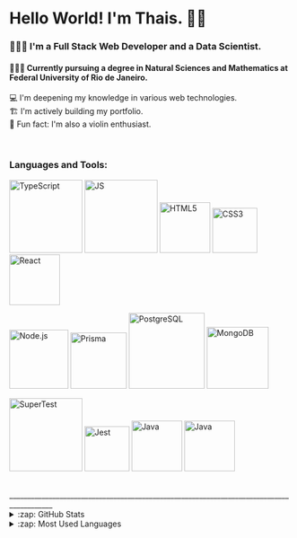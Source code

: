 # Hello World! I'm Thais. 👋🏽

### 👩🏾‍💻 I'm a Full Stack Web Developer and a Data Scientist. <br />
#### 👩🏾‍🔬 Currently pursuing a degree in Natural Sciences and Mathematics at Federal University of Rio de Janeiro. <br />
💻 I'm deepening my knowledge in various web technologies. <br />
🏗 I'm actively building my portfolio. <br />
🎻 Fun fact: I'm also a violin enthusiast.

<br />

### Languages and Tools:
<p align="left">
  <img alt="TypeScript" width="130px" src="https://img.shields.io/badge/TypeScript-007ACC?style=for-the-badge&logo=typescript&logoColor=white" />
  <img alt="JS" width="130px" src="https://img.shields.io/badge/JavaScript-323330?style=for-the-badge&logo=javascript&logoColor=F7DF1E" />
  <img alt="HTML5" width="90px" src="https://img.shields.io/badge/HTML5-E34F26?style=for-the-badge&logo=html5&logoColor=white" />
  <img alt="CSS3" width="80px" src="https://img.shields.io/badge/CSS3-1572B6?style=for-the-badge&logo=css3&logoColor=white" />
  <img alt="React" width="90px" src="https://img.shields.io/badge/React-20232A?style=for-the-badge&logo=react&logoColor=61DAFB" />
</p>
<p align="left">
  <img alt="Node.js" width="105px" src="https://img.shields.io/badge/Node.js-43853D?style=for-the-badge&logo=node.js&logoColor=white" />
  <img alt="Prisma" width="100px" src="https://img.shields.io/badge/Prisma-1B222D?style=for-the-badge&logo=prisma&logoColor=white" />
  <img alt="PostgreSQL" width="135px" src="https://img.shields.io/badge/PostgreSQL-336791?style=for-the-badge&logo=postgresql&logoColor=white" />
  <img alt="MongoDB" width="110px" src="https://img.shields.io/badge/MongoDB-4EA94B?style=for-the-badge&logo=mongodb&logoColor=white" />
</p>
<p align="left">
  <img alt="SuperTest" width="130px" src="https://img.shields.io/badge/SuperTest-1686C5?style=for-the-badge&logo=node.js&logoColor=white" />
  <img alt="Jest" width="80px" src="https://img.shields.io/badge/Jest-C21325?style=for-the-badge&logo=jest&logoColor=white" />
<img alt="Java"width="90px" src="https://img.shields.io/badge/Java-ED8B00?style=for-the-badge&logo=openjdk&logoColor=white" />
<img alt="Java" width="90px" src="https://img.shields.io/badge/Python-3776AB?style=for-the-badge&logo=python&logoColor=white" />
</p>

<br />
__________________________________________________________________________________________
<details>
  <summary>:zap: GitHub Stats</summary>

  <img align="center" alt="GitHub Stats" src="https://github-readme-stats.vercel.app/api?username=ThaisFReis" />

</details>

<details>
  <summary>:zap: Most Used Languages</summary>

<img align="center" alt="GitHub Top Languages" src="https://github-readme-stats.vercel.app/api/top-langs/?username=ThaisFReis" />

</details>

